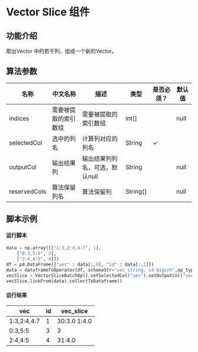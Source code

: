 # Vector Slice 组件

## 功能介绍
取出Vector 中的若干列，组成一个新的Vector。

## 算法参数
<!-- This is the start of auto-generated parameter info -->
<!-- DO NOT EDIT THIS PART!!! -->
| 名称 | 中文名称 | 描述 | 类型 | 是否必须？ | 默认值 |
| --- | --- | --- | --- | --- | --- |
| indices | 需要被提取的索引数组 | 需要被提取的索引数组 | int[] |  | null |
| selectedCol | 选中的列名 | 计算列对应的列名 | String | ✓ |  |
| outputCol | 输出结果列 | 输出结果列列名，可选，默认null | String |  | null |
| reservedCols | 算法保留列名 | 算法保留列 | String[] |  | null |<!-- This is the end of auto-generated parameter info -->

## 脚本示例

#### 运行脚本
``` python
data = np.array([["1:3,2:4,4:7", 1],
    ["0:3,5:5", 3],
    ["2:4,4:5", 4]])
df = pd.DataFrame({"vec" : data[:,0], "id" : data[:,1]})
data = dataframeToOperator(df, schemaStr="vec string, id bigint",op_type="batch")   
vecSlice = VectorSliceBatchOp().setSelectedCol("vec").setOutputCol("vec_slice").setIndices([1,2,3])
vecSlice.linkFrom(data).collectToDataframe()
```
#### 运行结果

| vec         | id   | vec_slice      |
| ----------- | ---- | -------------- |
| 1:3,2:4,4:7 | 1    | $3$0:3.0 1:4.0 |
| 0:3,5:5     | 3    | $3$            |
| 2:4,4:5     | 4    | $3$1:4.0       |